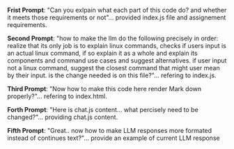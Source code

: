 **Frist Prompt**: "Can you exlpain what each part of this code do? and whether it meets those requirements or not"... provided index.js file and
assignement requirements.

**Second Prompt**: "how to make the llm do the following precisely in order: realize that its only job is to explain linux commands, checks if users input is an actual linux command, if so explain it as a whole and explain its components and command use cases and suggest alternatives. if user input not a linux command, suggest the closest command that might user mean by their input. is the change needed is on this file?"... refering to index.js.

**Third Prompt**: "Now how to make this code here render Mark down properly?"... refering to index.html.

**Forth Prompt**: "Here is chat.js content... what percisely need to be changed?"... providing chat.js content.

**Fifth Prompt**: "Great.. now how to make LLM responses more formated instead of continues text?"... provide an example of current LLM response